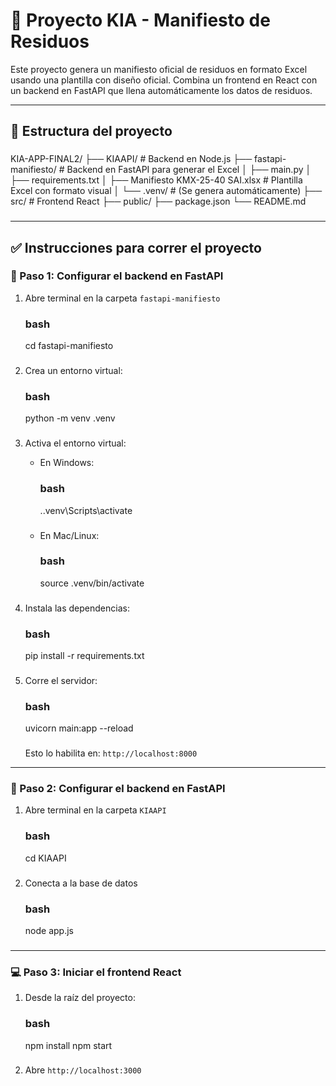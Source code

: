 
# 🧾 Proyecto KIA - Manifiesto de Residuos

Este proyecto genera un manifiesto oficial de residuos en formato Excel usando una plantilla con diseño oficial. Combina un frontend en React con un backend en FastAPI que llena automáticamente los datos de residuos.

---

## 📁 Estructura del proyecto

### 
KIA-APP-FINAL2/
├── KIAAPI/                     # Backend en Node.js
├── fastapi-manifiesto/        # Backend en FastAPI para generar el Excel
│   ├── main.py
│   ├── requirements.txt
│   ├── Manifiesto KMX-25-40 SAI.xlsx  # Plantilla Excel con formato visual
│   └── .venv/                 # (Se genera automáticamente)
├── src/                       # Frontend React 
├── public/
├── package.json
└── README.md
### 

---

## ✅ Instrucciones para correr el proyecto

### 🔧 Paso 1: Configurar el backend en FastAPI

1. Abre terminal en la carpeta `fastapi-manifiesto`
   ### bash
   cd fastapi-manifiesto
   ### 
2. Crea un entorno virtual:
   ### bash
   python -m venv .venv
   ### 

3. Activa el entorno virtual:

   - En Windows:
     ### bash
     .\.venv\Scripts\activate
     ### 

   - En Mac/Linux:
     ### bash
     source .venv/bin/activate
     ### 

4. Instala las dependencias:

   ### bash
   pip install -r requirements.txt
   ### 

5. Corre el servidor:

   ### bash
   uvicorn main:app --reload
   ### 

   Esto lo habilita en: `http://localhost:8000`

------------------------------------------------------------------------------------------------------


### 🔧 Paso 2: Configurar el backend en FastAPI

1. Abre terminal en la carpeta `KIAAPI`
   ### bash
   cd KIAAPI
   ### 
2. Conecta a la base de datos
   ### bash
   node app.js
   ###

------------------------------------------------------------------------------------------------------
### 💻 Paso 3: Iniciar el frontend React

1. Desde la raíz del proyecto:

   ### bash
   npm install
   npm start
   ### 

2. Abre `http://localhost:3000` 



